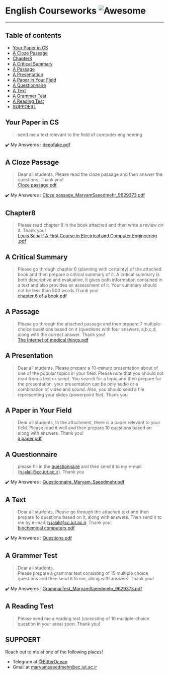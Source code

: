 # **English Courseworks** ![Awesome](https://cdn.rawgit.com/sindresorhus/awesome/d7305f38d29fed78fa85652e3a63e154dd8e8829/media/badge.svg)  

---
## **Table of contents**
- [Your Paper in CS](#Your-Paper-in-CS)
- [A Cloze Passage](#A-Cloze-Passage)
- [Chapter8](#Chapter8)
- [A Critical Summary](#A-Critical-Summary)
- [A Passage](#A-Passage)
- [A Presentation](#A-Presentation)
- [A Paper in Your Field](#A-Paper-in-Your-Field)
- [A Questionnaire](#A-Questionnaire)
- [A Text](#A-Text)
- [A Grammer Test](#A-Grammer-Test)
- [A Reading Test](#A-Reading-Test)
- [SUPPOERT](#SUPPOERT)


## **Your Paper in CS**  
> send me a text relevant to the field of computer engineering 

:heavy_check_mark: My Answeres : [deepfake.pdf](https://github.com/BitterOcean/IUT/files/4335498/deepfake.pdf)

## **A Cloze Passage**  
> Dear all students,
> Please read the cloze passage and then answer the questions. Thank you!  
> [Cloze passage.pdf](https://github.com/BitterOcean/IUT/files/4706228/Cloze.passage.pdf)  

:heavy_check_mark: My Answeres : [Cloze passage_MaryamSaeedmehr_9629373.pdf](https://github.com/BitterOcean/IUT/files/4859717/Cloze.passage_MaryamSaeedmehr_9629373.pdf)



## **Chapter8**  
> Please read chapter 8 in the book attached and then write a review on it. Thank you!  
> [Louis Scharf A First Course in Electrical and Computer Engineering  .pdf](https://github.com/BitterOcean/IUT/files/4706226/Louis.Scharf.A.First.Course.in.Electrical.and.Computer.Engineering.pdf)


## **A Critical Summary**
> Please go through chapter 6 (planning with certainty) of the attached book and then prepare a critical summary of it. A critical summary is both descriptive and evaluative. It gives both information contained in a text and also provides an assessment of it. Your summary should not be less than 500 words.Thank you!  
> [chapter 6 of a book.pdf](https://github.com/BitterOcean/IUT/files/4706225/chapter.6.of.a.book.pdf)


## **A Passage**
> Please go through the attached passage and then prepare 7 multiple-choice questions based on it (questions with four answers, a,b,c,d, along with the correct answer. Thank you!  
> [The Internet of medical things.pdf](https://github.com/BitterOcean/IUT/files/4706223/The.Internet.of.medical.things.pdf)


## **A Presentation**
> Dear all students,
> Please prepare a 10-minute presentation about of one of the popular topics in your field. Please note that you should not read from a text or script.  You search for a topic and then prepare for the presentation. your presentation can be  only audio or a combination of video and sound. Also, you should send a file representing your slides (powerpoint file). Thank you 


## **A Paper in Your Field**  
> Dear all students,
> In the attachment, there is a paper relevant to your field. Please read it well and then prepare 10 questions based on along with answers. Thank you!  
> [a paper.pdf](https://github.com/BitterOcean/IUT/files/4706221/a.paper.pdf)


## **A Questionnaire**  
> please fill in the <a href="https://forms.gle/j2KitzCS3tYWRkkEA">questionnaire</a> and then send it to my e-mail (h.jalali@cc.iut.ac.ir). Thank you  

:heavy_check_mark: My Answeres : <a href="https://github.com/BitterOcean/IUT/files/4706208/Questionnaire_Maryam_Saeedmehr.pdf">Questionnaire_Maryam_Saeedmehr.pdf</a>


## **A Text**   
> Dear all  students,
> Please go through the attached text and then prepare 1o questions based on  it, along with answers. Then send it to me by e-mail: h.jalali@cc.iut.ac.ir. Thank you!  
> [biochemical computers.pdf](https://github.com/BitterOcean/IUT/files/4706197/biochemical.computers.pdf)  


:heavy_check_mark: My Answeres : [Questions.pdf](https://github.com/BitterOcean/IUT/files/4706193/Questions.pdf)


## **A Grammer Test**   
> Dear all students,  
> Please prepare a grammar test consisting of 15 multiple choice questions and then send it to me, along with answers. Thank you!   


:heavy_check_mark: My Answeres : [GrammarTest_MaryamSaeedmehr_9629373.pdf](https://github.com/BitterOcean/IUT/files/4858994/GrammarTest_MaryamSaeedmehr_9629373.pdf)


## **A Reading Test**
> Please send me a reading test (consisting of 10 multiple-choice question in your area) soon. Thank you!  



## **SUPPOERT**

Reach out to me at one of the following places!

- Telegram at <a href="https://t.me/BitterOcean" target="_blank">@BitterOcean</a>
- Gmail at <a href="mailto:maryamsaeedmehr@ec.iut.ac.ir" target="_blank">maryamsaeedmehr@ec.iut.ac.ir</a>
